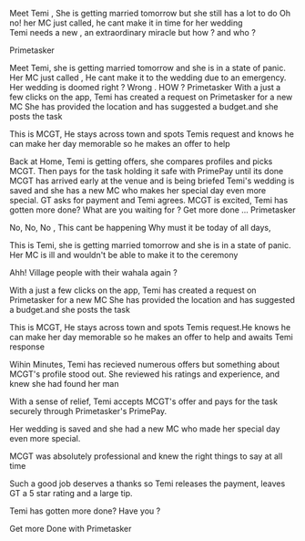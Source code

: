 Meet Temi , She is getting married tomorrow but she still has a lot to do
Oh no! her MC just called, he cant make it in time for her wedding  
Temi needs a new , an extraordinary miracle but how ? and who ?

Primetasker

Meet Temi, she is getting married tomorrow and she is in a state of panic.
Her MC just called , He cant make it to the wedding due to an emergency.
Her wedding is doomed right ? Wrong .
HOW ? Primetasker
With a just a few clicks on the app, Temi has created a request on Primetasker for a new MC
She has provided the location and has suggested a budget.and she posts the task

This is MCGT, He stays across town and spots Temis request and knows he can make her day memorable
so he makes an offer to help

Back at Home, Temi is getting offers, she compares profiles and picks MCGT.
Then pays for the task holding it safe with PrimePay until its done
MCGT has arrived early at the venue and is being briefed
Temi's wedding is saved and she has a new MC who makes her special day even more special.
GT asks for payment and Temi agrees.
MCGT is excited, Temi has gotten more done?
What are you waiting for ? Get more done ... Primetasker

No, No, No , This cant be happening
Why must it be today of all days,

This is Temi, she is getting married tomorrow and she is in a state of panic.
Her MC is ill and wouldn't be able to make it to the ceremony

Ahh! Village people with their wahala again ?

With a just a few clicks on the app, Temi has created a request on Primetasker for a new MC
She has provided the location and has suggested a budget.and she posts the task

This is MCGT, He stays across town and spots Temis request.He knows he can make her day memorable
so he makes an offer to help and awaits Temi response

Wihin Minutes, Temi has recieved numerous offers but something about MCGT's profile stood out.
She reviewed his ratings and experience, and knew she had found her man

With a sense of relief, Temi accepts MCGT's offer and pays for the task securely through Primetasker's PrimePay.

Her wedding is saved and she had a new MC who made her special day even more special.

MCGT was absolutely professional and knew the right things to say at all time

Such a good job deserves a thanks so Temi releases the payment, leaves GT a 5 star rating and a large tip.

Temi has gotten more done? Have you ?

Get more Done with Primetasker
